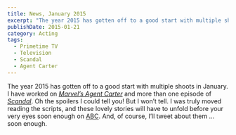 ```yaml
---
title: News, January 2015
excerpt: "The year 2015 has gotten off to a good start with multiple shoots in January."
publishDate: 2015-01-21
category: Acting
tags:
  - Primetime TV
  - Television
  - Scandal
  - Agent Carter
---
```


The year 2015 has gotten off to a good start with multiple shoots in January. I have worked on [_Marvel’s Agent Carter_](http://abc.go.com/shows/marvels-agent-carter) and more than one episode of [_Scandal_](http://abc.go.com/shows/scandal). Oh the spoilers I could tell you! But I won’t tell. I was truly moved reading the scripts, and these lovely stories will have to unfold before your very eyes soon enough on [ABC](http://abc.go.com/). And, of course, I’ll tweet about them … soon enough.
